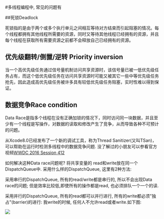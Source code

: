 #多线程编程中, 常见的问题有

##死锁Deadlock

死锁指的是由于两个或多个执行单元之间相互等待对方结束而引起阻塞的情况。每个线程都拥有其他线程所需要的资源，同时又等待其他线程已经拥有的资源，并且每个线程在获取所有需要资源之前都不会释放自己已经拥有的资源。

## 优先级翻转/倒置/逆转 Priority inversion

当一个高优先级任务通过信号量机制访问共享资源时，该信号量已被一低优先级任务占有，而这个低优先级任务在访问共享资源时可能又被其它一些中等优先级任务抢先，因此造成高优先级任务被许多具有较低优先级任务阻塞，实时性难以得到保证。

## 数据竞争Race condition

Data Race是指多个线程在没有正确加锁的情况下，同时访问同一块数据，并且至少有一个线程是写操作，对数据的读取和修改产生了竞争，从而导致各种不可预计的问题。

从Xcode8.0已经发布了一个新的调试工具，称为Thread Sanitizer(又叫TSan)，可以帮助在运行时检测多线程中的数据竞争问题. 没了解过的小朋友可以参看官方视频[WWDC 2016 Session 412](https://developer.apple.com/videos/play/wwdc2016/412/)

如何解决这种Data race问题呢? 将共享变量的 read和write放在同一个DispatchQueue中. 采用什么样的DispatchQueue, 这里有2种方法:

采用串行的DispatchQueue, 所有的read/write都是串行的, 所以不会出现Data race的问题; 但是效率比较低,即使所有的操作都是read, 也必须排队一个一个的读.

采用并行的DispatchQueue, 所有的read都可以并行进行, 所有的write都必须"独占"(barrier)的进行: 我write的时候, 任何人不允许read或者write.如下图:

![](https://mmbiz.qpic.cn/mmbiz_jpg/foPACGrddJ2mUtkr9IywsL5ibRjYxtxsnXV6clJ2YsNe4TllBib9rJdlyarnKgUzMTxNYIlDsMKjtKJx9pWm5HGA/640?wx_fmt=jpeg&tp=webp&wxfrom=5&wx_lazy=1)
